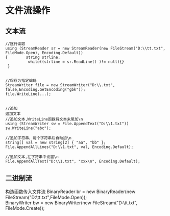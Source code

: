 # 文件流操作

## 文本流

```
//逐行读取
using (StreamReader sr = new StreamReader(new FileStream("D:\\tt.txt", FileMode.Open), Encoding.Default))
{        string strline;
          while((strline = sr.ReadLine() )!= null){}
 }


//保存为指定编码
StreamWriter file = new StreamWriter("D:\\.txt", false,Encoding.GetEncoding("gbk"));
file.WriteLine(...);


//追加
追加文本
//追加文本,WriteLine函数将文本末尾加\n
using (StreamWriter sw = File.AppendText("D:\\1.txt")) sw.WriteLine("abc");

//追加字符串，每个字符串后自动加\n
string[] val = new string[2] { "aa", "bb" };
File.AppendAllLines("D:\\1.txt", val, Encoding.Default);

//追加文本,在字符串中设置\n
File.AppendAllText("D:\\1.txt", "xxx\n", Encoding.Default);
```

## 二进制流

构造函数传入文件流
BinaryReader br = new BinaryReader(new FileStream("D:\\tt.txt",FileMode.Open));  
BinaryWriter bw = new BinaryWriter(new FileStream("D:\\tt.txt", FileMode.Create));
